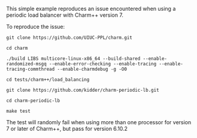 This simple example reproduces an issue encountered when using a
periodic load balancer with Charm++ version 7.

To reproduce the issue:
```
git clone https://github.com/UIUC-PPL/charm.git

cd charm

./build LIBS multicore-linux-x86_64 --build-shared --enable-randomized-msgq --enable-error-checking --enable-tracing --enable-tracing-commthread --enable-charmdebug -g -O0

cd tests/charm++/load_balancing

git clone https://github.com/kidder/charm-periodic-lb.git

cd charm-periodic-lb

make test
```

The test will randomly fail when using more than one processor for
version 7 or later of Charm++, but pass for version 6.10.2
